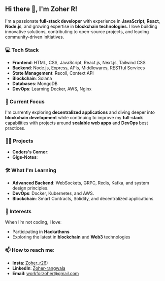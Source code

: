 ## Hi there 👋, I'm Zoher R!

I'm a passionate **full-stack developer** with experience in **JavaScript**, **React**, **Node.js**, and growing expertise in **blockchain technologies**. I love building innovative solutions, contributing to open-source projects, and leading community-driven initiatives.

### 💻 Tech Stack

- **Frontend**: HTML, CSS, JavaScript, React.js, Next.js, Tailwind CSS
- **Backend**: Node.js, Express, APIs, Middlewares, RESTful Services
- **State Management**: Recoil, Context API
- **Blockchain**: Solana
- **Databases**: MongoDB
- **DevOps**: Learning Docker, AWS, Nginx

### 🚀 Current Focus
I'm currently exploring **decentralized applications** and diving deeper into **blockchain development** while continuing to improve my **full-stack** capabilities with projects around **scalable web apps** and **DevOps** best practices.

### 👨‍💻 Projects
- **Coders's Corner**:  
- **Gigs-Notes**: 

### 🛠️ What I'm Learning
- **Advanced Backend**: WebSockets, GRPC, Redis, Kafka, and system design principles.
- **DevOps**: Docker, Kubernetes, and AWS.
- **Blockchain**: Smart Contracts, Solidity, and decentralized applications.

  
### 🌱 Interests
When I’m not coding, I love:
- Participating in **Hackathons**
- Exploring the latest in **blockchain** and **Web3** technologies

### 📫 How to reach me:
- **Insta**: [Zoher_r26](https://www.instagram.com/zoher_r26/))
- **LinkedIn**: [Zoher-rangwala](https://www.linkedin.com/in/zoher-rangwala/)
- **Email**: workforzoher@gmail.com
